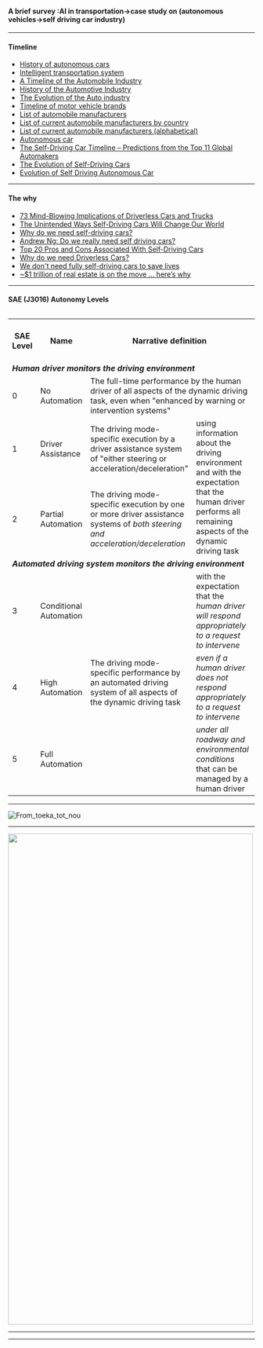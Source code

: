 

#### A brief survey :AI in transportation->case study on (autonomous vehicles->self driving car industry)

-------------

#### Timeline

- [History of autonomous cars](https://en.wikipedia.org/wiki/History_of_autonomous_cars)
- [Intelligent transportation system](https://en.wikipedia.org/wiki/Intelligent_transportation_system)
- [A Timeline of the Automobile Industry](https://www.scaruffi.com/politics/cars.html)
- [History of the Automotive Industry](https://www.preceden.com/timelines/263578-history-of-the-automotive-industry)
- [The Evolution of the Auto industry](https://www.timetoast.com/timelines/1201032)
- [Timeline of motor vehicle brands](https://en.wikipedia.org/wiki/Timeline_of_motor_vehicle_brands)
- [List of automobile manufacturers](https://en.wikipedia.org/wiki/List_of_automobile_manufacturers)
- [List of current automobile manufacturers by country](https://en.wikipedia.org/wiki/List_of_current_automobile_manufacturers_by_country)
- [List of current automobile manufacturers (alphabetical)](https://en.wikipedia.org/wiki/List_of_current_automobile_manufacturers_(alphabetical))
- [Autonomous car](https://en.wikipedia.org/wiki/Autonomous_car)
- [The Self-Driving Car Timeline – Predictions from the Top 11 Global Automakers](https://www.techemergence.com/self-driving-car-timeline-themselves-top-11-automakers/)
- [The Evolution of Self-Driving Cars](https://nytjournal.org/articles/ai_articles/evolution_of_self_driving_cars.php)
- [Evolution of Self Driving Autonomous Car](http://robotglobe.org/evolution-of-self-driving-autonomous-car/)

--------------

#### The why

- [73 Mind-Blowing Implications of Driverless Cars and Trucks](https://medium.com/@DonotInnovate/73-mind-blowing-implications-of-a-driverless-future-58d23d1f338d)
- [The Unintended Ways Self-Driving Cars Will Change Our World](https://medium.com/swlh/the-unintended-ways-self-driving-cars-will-change-our-world-3b15d1db9026)
- [Why do we need self-driving cars?](https://www.quora.com/Why-do-we-need-self-driving-cars-1)
- [Andrew Ng: Do we really need self driving cars?](https://www.quora.com/Andrew-Ng-Do-we-really-need-self-driving-cars)
- [Top 20 Pros and Cons Associated With Self-Driving Cars](https://www.autoinsurancecenter.com/top-20-pros-and-cons-associated-with-self-driving-cars.htm)
- [Why do we need Driverless Cars?](https://www.quora.com/Why-do-we-need-Driverless-Cars)
- [We don't need fully self-driving cars to save lives](https://www.usatoday.com/story/tech/columnist/2018/02/04/we-dont-need-fully-self-driving-cars-save-lives/1085965001/)
- [~$1 trillion of real estate is on the move … here’s why](https://medium.com/99-mph/1-trillion-of-real-estate-is-on-the-move-heres-why-94ee9233e5eb)

--------------

#### SAE (J3016) Autonomy Levels

<table class="wikitable">
<caption>
</caption>
<tbody><tr>
<th>SAE Level</th>
<th>Name</th>
<th colspan="2">Narrative definition</th>
<th>Execution of<br />steering and<br />acceleration/<br />deceleration</th>
<th>Monitoring of driving environment</th>
<th>Fallback performance of dynamic driving task</th>
<th>System capability (driving modes)
</th></tr>
<tr>
<td colspan="8"><i><b>Human driver monitors the driving environment</b></i>
</td></tr>
<tr>
<td>0</td>
<td>No Automation</td>
<td colspan="2">The full-time performance by the human driver of all aspects of the dynamic driving task, even when "enhanced by warning or intervention systems"</td>
<td>Human driver</td>
<td rowspan="3">Human driver</td>
<td rowspan="3">Human driver</td>
<td>n/a
</td></tr>
<tr>
<td>1</td>
<td>Driver Assistance</td>
<td>The driving mode-specific execution by a driver assistance system of "either steering or acceleration/deceleration"</td>
<td rowspan="2">using information about the driving environment and with the expectation that the human driver performs all remaining aspects of the dynamic driving task</td>
<td>Human driver and system</td>
<td rowspan="2">Some driving modes
</td></tr>
<tr>
<td>2</td>
<td>Partial Automation</td>
<td>The driving mode-specific execution by one or more driver assistance systems of <i>both steering and acceleration/deceleration</i></td>
<td>System
</td></tr>
<tr>
<td colspan="8"><i><b>Automated driving system monitors the driving environment</b></i>
</td></tr>
<tr>
<td>3</td>
<td>Conditional Automation</td>
<td rowspan="3">The driving mode-specific performance by an automated driving system of all aspects of the dynamic driving task</td>
<td>with the expectation that the <i>human driver will respond appropriately to a request to intervene</i></td>
<td rowspan="3">System</td>
<td rowspan="3">System</td>
<td>Human driver</td>
<td>Some driving modes
</td></tr>
<tr>
<td>4</td>
<td>High Automation</td>
<td><i>even if a human driver does not respond appropriately to a request to intervene</i></td>
<td rowspan="3">System</td>
<td>Many driving modes
</td></tr>
<tr>
<td>5</td>
<td>Full Automation</td>
<td><i>under all roadway and environmental conditions</i> that can be managed by a human driver</td>
<td>All driving modes
</td></tr></tbody></table>

---------------

![From_toeka_tot_nou](https://steemitimages.com/0x0/http://s26.postimg.org/u7eh0ofsp/From_toeka_tot_nou.png)

------------


<img src="https://article.images.consumerreports.org/prod/content/dam/CRO%20Images%202017/Magazine-Articles/April/CR-Autospotlight-Where-Driverless-Cars-are-04-17" width="500" height="1000" />


------------
---------------------
